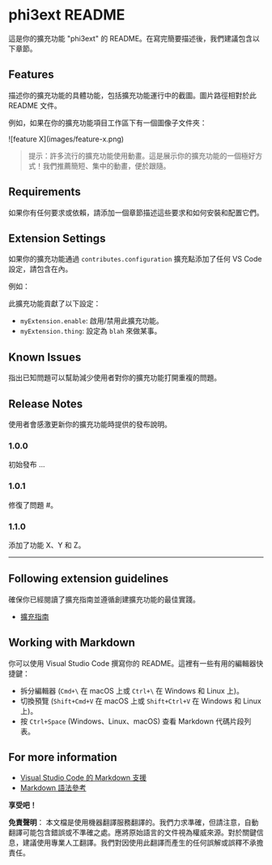 # phi3ext README

這是你的擴充功能 "phi3ext" 的 README。在寫完簡要描述後，我們建議包含以下章節。

## Features

描述你的擴充功能的具體功能，包括擴充功能運行中的截圖。圖片路徑相對於此 README 文件。

例如，如果在你的擴充功能項目工作區下有一個圖像子文件夾：

\!\[feature X\]\(images/feature-x.png\)

> 提示：許多流行的擴充功能使用動畫。這是展示你的擴充功能的一個極好方式！我們推薦簡短、集中的動畫，便於跟隨。

## Requirements

如果你有任何要求或依賴，請添加一個章節描述這些要求和如何安裝和配置它們。

## Extension Settings

如果你的擴充功能通過 `contributes.configuration` 擴充點添加了任何 VS Code 設定，請包含在內。

例如：

此擴充功能貢獻了以下設定：

* `myExtension.enable`: 啟用/禁用此擴充功能。
* `myExtension.thing`: 設定為 `blah` 來做某事。

## Known Issues

指出已知問題可以幫助減少使用者對你的擴充功能打開重複的問題。

## Release Notes

使用者會感激更新你的擴充功能時提供的發布說明。

### 1.0.0

初始發布 ...

### 1.0.1

修復了問題 #。

### 1.1.0

添加了功能 X、Y 和 Z。

---

## Following extension guidelines

確保你已經閱讀了擴充指南並遵循創建擴充功能的最佳實踐。

* [擴充指南](https://code.visualstudio.com/api/references/extension-guidelines?WT.mc_id=aiml-137032-kinfeylo)

## Working with Markdown

你可以使用 Visual Studio Code 撰寫你的 README。這裡有一些有用的編輯器快捷鍵：

* 拆分編輯器 (`Cmd+\` 在 macOS 上或 `Ctrl+\` 在 Windows 和 Linux 上)。
* 切換預覽 (`Shift+Cmd+V` 在 macOS 上或 `Shift+Ctrl+V` 在 Windows 和 Linux 上)。
* 按 `Ctrl+Space` (Windows、Linux、macOS) 查看 Markdown 代碼片段列表。

## For more information

* [Visual Studio Code 的 Markdown 支援](http://code.visualstudio.com/docs/languages/markdown?WT.mc_id=aiml-137032-kinfeylo)
* [Markdown 語法參考](https://help.github.com/articles/markdown-basics/)

**享受吧！**

**免責聲明**：
本文檔是使用機器翻譯服務翻譯的。我們力求準確，但請注意，自動翻譯可能包含錯誤或不準確之處。應將原始語言的文件視為權威來源。對於關鍵信息，建議使用專業人工翻譯。我們對因使用此翻譯而產生的任何誤解或誤釋不承擔責任。